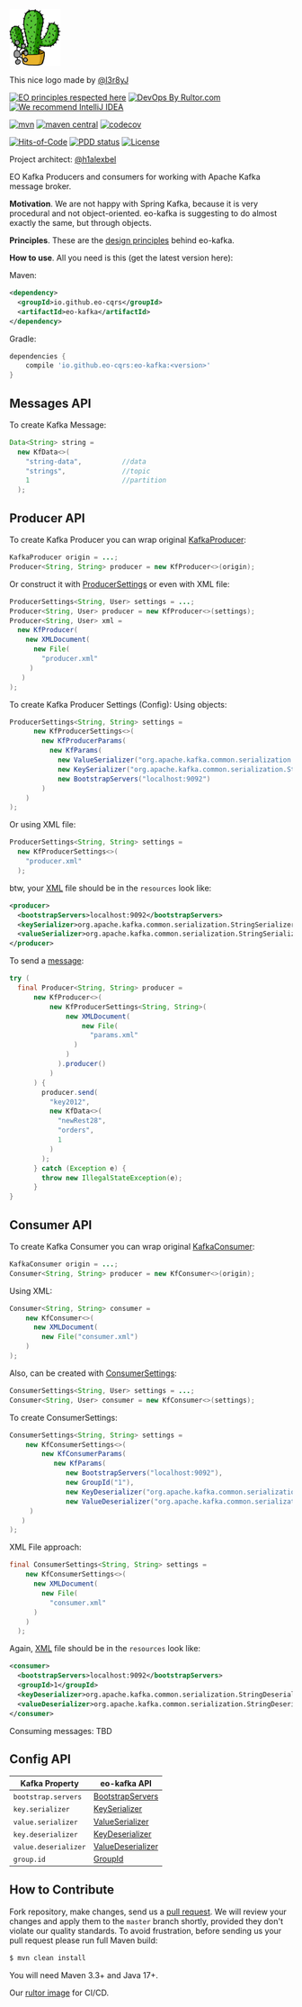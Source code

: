 <img alt="logo" src="logo.svg" height="100px" />

This nice logo made by [@l3r8yJ](https://github.com/l3r8yJ)

[![EO principles respected here](https://www.elegantobjects.org/badge.svg)](https://www.elegantobjects.org)
[![DevOps By Rultor.com](https://www.rultor.com/b/eo-cars/eo-kafka)](https://www.rultor.com/p/eo-cqrs/eo-kafka)
[![We recommend IntelliJ IDEA](https://www.elegantobjects.org/intellij-idea.svg)](https://www.jetbrains.com/idea/)
<br>

[![mvn](https://github.com/eo-cqrs/eo-kafka/actions/workflows/maven.yml/badge.svg)](https://github.com/eo-cqrs/eo-kafka/actions/workflows/maven.yml)
[![maven central](http://maven-badges.herokuapp.com/maven-central/io.github.eo-cqrs/eo-kafka/badge.svg)](https://search.maven.org/artifact/io.github.eo-cqrs/eo-kafka)
[![codecov](https://codecov.io/gh/eo-cqrs/eo-kafka/branch/master/graph/badge.svg?token=4IFT0H3Y01)](https://codecov.io/gh/eo-cqrs/eo-kafka)

[![Hits-of-Code](https://hitsofcode.com/github/eo-cqrs/eo-kafka)](https://hitsofcode.com/view/github/eo-cqrs/eo-kafka)
[![PDD status](http://www.0pdd.com/svg?name=eo-cqrs/eo-kafka)](http://www.0pdd.com/p?name=eo-cqrs/eo-kafka)
[![License](https://img.shields.io/badge/license-MIT-green.svg)](https://github.com/eo-cqrs/eo-kafka/blob/master/LICENSE)

Project architect: [@h1alexbel](https://github.com/h1alexbel)

EO Kafka Producers and consumers for working with Apache Kafka message broker.

**Motivation**. We are not happy with Spring Kafka, because it is very procedural and not object-oriented.
eo-kafka is suggesting to do almost exactly the same, but through objects.

**Principles**. These are the [design principles](https://www.elegantobjects.org/#principles) behind eo-kafka.

**How to use**. All you need is this (get the latest version here):

Maven:
```xml
<dependency>
  <groupId>io.github.eo-cqrs</groupId>
  <artifactId>eo-kafka</artifactId>
</dependency>
```

Gradle:
```groovy
dependencies {
    compile 'io.github.eo-cqrs:eo-kafka:<version>'
}
```

## Messages API
To create Kafka Message:
```java
Data<String> string =
  new KfData<>(
    "string-data",          //data
    "strings",              //topic
    1                       //partition
  );
```

## Producer API
To create Kafka Producer you can wrap original [KafkaProducer](https://kafka.apache.org/23/javadoc/index.html?org/apache/kafka/clients/producer/KafkaProducer.html):
```java
KafkaProducer origin = ...;
Producer<String, String> producer = new KfProducer<>(origin);
```
Or construct it with [ProducerSettings](https://github.com/eo-cqrs/eo-kafka/blob/master/src/main/java/io/github/eocqrs/kafka/ProducerSettings.java) or even with XML file:
```java
ProducerSettings<String, User> settings = ...;
Producer<String, User> producer = new KfProducer<>(settings);
Producer<String, User> xml = 
  new KfProducer(
    new XMLDocument(
      new File(
        "producer.xml"
     )
   )
);
```
To create Kafka Producer Settings (Config):
Using objects:
```java
ProducerSettings<String, String> settings =
      new KfProducerSettings<>(
        new KfProducerParams(
          new KfParams(
            new ValueSerializer("org.apache.kafka.common.serialization.StringSerializer"),
            new KeySerializer("org.apache.kafka.common.serialization.StringSerializer"),
            new BootstrapServers("localhost:9092")
        )
    )
);
```
Or using XML file:
```java
ProducerSettings<String, String> settings =
  new KfProducerSettings<>(
    "producer.xml"
  );
```

btw, your [XML](https://en.wikipedia.org/wiki/XML#:~:text=Extensible%20Markup%20Language%20(XML)%20is,%2Dreadable%20and%20machine%2Dreadable.) file should be in the ```resources``` look like:
```xml
<producer>
  <bootstrapServers>localhost:9092</bootstrapServers>
  <keySerializer>org.apache.kafka.common.serialization.StringSerializer</keySerializer>
  <valueSerializer>org.apache.kafka.common.serialization.StringSerializer</valueSerializer>
</producer>
```

To send a [message](#messages-api):
```java
try (
  final Producer<String, String> producer =
      new KfProducer<>(
          new KfProducerSettings<String, String>(
              new XMLDocument(
                  new File(
                    "params.xml"
                )
              )
            ).producer()
          )
      ) {
        producer.send(
          "key2012",
          new KfData<>(
            "newRest28",
            "orders",
            1
          )
        );
      } catch (Exception e) {
        throw new IllegalStateException(e);
      }
}
```

## Consumer API
To create Kafka Consumer you can wrap original [KafkaConsumer](https://kafka.apache.org/23/javadoc/index.html?org/apache/kafka/clients/consumer/KafkaConsumer.html):
```java
KafkaConsumer origin = ...;
Consumer<String, String> producer = new KfConsumer<>(origin);
```

Using XML:
```java
Consumer<String, String> consumer =
    new KfConsumer<>(
      new XMLDocument(
        new File("consumer.xml")
    )
);

```
Also, can be created with [ConsumerSettings](https://github.com/eo-cqrs/eo-kafka/blob/master/src/main/java/io/github/eocqrs/kafka/ConsumerSettings.java):
```java
ConsumerSettings<String, User> settings = ...;
Consumer<String, User> consumer = new KfConsumer<>(settings);
```

To create ConsumerSettings:
```java
ConsumerSettings<String, String> settings =
    new KfConsumerSettings<>(
        new KfConsumerParams(
           new KfParams(
              new BootstrapServers("localhost:9092"),
              new GroupId("1"),
              new KeyDeserializer("org.apache.kafka.common.serialization.StringDeserializer"),
              new ValueDeserializer("org.apache.kafka.common.serialization.StringDeserializer")
     )
   )
);
```

XML File approach:
```java
final ConsumerSettings<String, String> settings =
    new KfConsumerSettings<>(
      new XMLDocument(
        new File(
          "consumer.xml"
      )
    )
  );
```

Again, [XML](https://en.wikipedia.org/wiki/XML#:~:text=Extensible%20Markup%20Language%20(XML)%20is,%2Dreadable%20and%20machine%2Dreadable.) file should be in the ```resources``` look like:
```xml
<consumer>
  <bootstrapServers>localhost:9092</bootstrapServers>
  <groupId>1</groupId>
  <keyDeserializer>org.apache.kafka.common.serialization.StringDeserializer</keyDeserializer>
  <valueDeserializer>org.apache.kafka.common.serialization.StringDeserializer</valueDeserializer>
</consumer>
```

Consuming messages:
TBD

## Config API
| Kafka Property       | eo-kafka API                                                                                                                              |
|----------------------|-------------------------------------------------------------------------------------------------------------------------------------------|
| `bootstrap.servers`  | [BootstrapServers](https://github.com/eo-cqrs/eo-kafka/blob/master/src/main/java/io/github/eocqrs/kafka/settings/BootstrapServers.java)   |
| `key.serializer`     | [KeySerializer](https://github.com/eo-cqrs/eo-kafka/blob/master/src/main/java/io/github/eocqrs/kafka/settings/KeySerializer.java)         |
| `value.serializer`   | [ValueSerializer](https://github.com/eo-cqrs/eo-kafka/blob/master/src/main/java/io/github/eocqrs/kafka/settings/ValueSerializer.java)     |
| `key.deserializer`   | [KeyDeserializer](https://github.com/eo-cqrs/eo-kafka/blob/master/src/main/java/io/github/eocqrs/kafka/settings/KeyDeserializer.java)     |
| `value.deserializer` | [ValueDeserializer](https://github.com/eo-cqrs/eo-kafka/blob/master/src/main/java/io/github/eocqrs/kafka/settings/ValueDeserializer.java) |
| `group.id`           | [GroupId](https://github.com/eo-cqrs/eo-kafka/blob/master/src/main/java/io/github/eocqrs/kafka/settings/GroupId.java)                     |

## How to Contribute

Fork repository, make changes, send us a [pull request](https://www.yegor256.com/2014/04/15/github-guidelines.html).
We will review your changes and apply them to the `master` branch shortly,
provided they don't violate our quality standards. To avoid frustration,
before sending us your pull request please run full Maven build:

```bash
$ mvn clean install
```

You will need Maven 3.3+ and Java 17+.

Our [rultor image](https://github.com/eo-cqrs/eo-kafka-rultor-image) for CI/CD.
